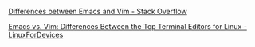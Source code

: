 
[Differences between Emacs and Vim - Stack Overflow](https://stackoverflow.com/questions/1430164/differences-between-emacs-and-vim)

[Emacs vs. Vim: Differences Between the Top Terminal Editors for Linux - LinuxForDevices](https://www.linuxfordevices.com/tutorials/linux/emacs-vs-vim)
